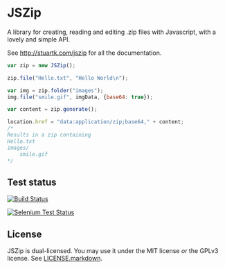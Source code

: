 JSZip
=====

A library for creating, reading and editing .zip files with Javascript, with a
lovely and simple API.

See http://stuartk.com/jszip for all the documentation.

```javascript
var zip = new JSZip();

zip.file("Hello.txt", "Hello World\n");

var img = zip.folder("images");
img.file("smile.gif", imgData, {base64: true});

var content = zip.generate();

location.href = "data:application/zip;base64," + content;
/*
Results in a zip containing
Hello.txt
images/
    smile.gif
*/
```

Test status
-----------

[![Build Status](https://secure.travis-ci.org/Stuk/jszip.png?branch=master)](http://travis-ci.org/Stuk/jszip)

[![Selenium Test Status](https://saucelabs.com/browser-matrix/jszip.svg)](https://saucelabs.com/u/jszip)

License
-------

JSZip is dual-licensed. You may use it under the MIT license *or* the GPLv3
license. See [LICENSE.markdown](LICENSE.markdown).
